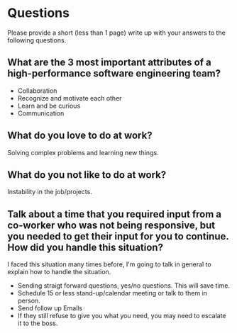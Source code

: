 # Questions

Please provide a short (less than 1 page) write up with your answers to the following questions.

## What are the 3 most important attributes of a high-performance software engineering team?
- Collaboration
- Recognize and motivate each other
- Learn and be curious
- Communication


## What do you love to do at work?

Solving complex problems and learning new things.

## What do you not like to do at work?

Instability in the job/projects. 

## Talk about a time that you required input from a co-worker who was not being responsive, but you needed to get their input for you to continue. How did you handle this situation?

I faced this situation many times before, I'm going to talk in general to explain how to handle the situation.
- Sending straigt forward questions, yes/no questions. This will save time.
- Schedule 15 or less stand-up/calendar meeting or talk to them in person. 
- Send follow up Emails
- If they still refuse to give you what you need, you may need to escalate it to the boss.